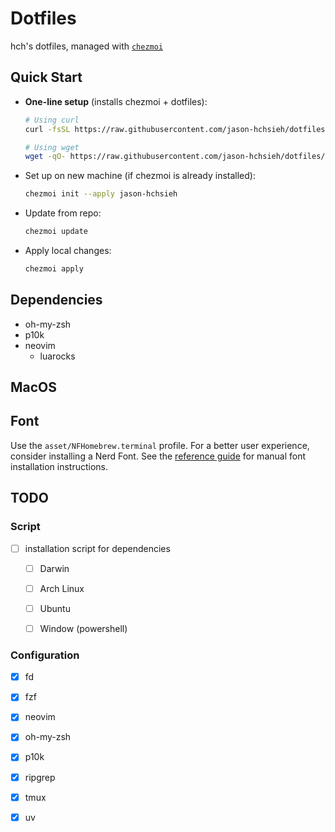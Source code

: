 # Dotfiles

hch's dotfiles, managed with [`chezmoi`](https://chezmoi.io)

## Quick Start

- **One-line setup** (installs chezmoi + dotfiles):

  ```sh
  # Using curl
  curl -fsSL https://raw.githubusercontent.com/jason-hchsieh/dotfiles/main/scripts/setup.sh | bash
  
  # Using wget
  wget -qO- https://raw.githubusercontent.com/jason-hchsieh/dotfiles/main/scripts/setup.sh | bash
  ```

- Set up on new machine (if chezmoi is already installed):

  ```sh
  chezmoi init --apply jason-hchsieh
  ```

- Update from repo:

  ```sh
  chezmoi update
  ```

- Apply local changes:

  ```sh
  chezmoi apply
  ```

## Dependencies

- oh-my-zsh
- p10k
- neovim
  - luarocks

## MacOS

## Font

Use the `asset/NFHomebrew.terminal` profile.
For a better user experience, consider installing a Nerd Font. See the [reference guide](https://github.com/romkatv/powerlevel10k?tab=readme-ov-file#manual-font-installation) for manual font installation instructions.

## TODO

### Script

- [ ] installation script for dependencies
  - [ ] Darwin
  - [ ] Arch Linux
  - [ ] Ubuntu
  - [ ] Window (powershell)


### Configuration

- [x] fd
- [x] fzf
- [x] neovim
- [x] oh-my-zsh
- [x] p10k
- [x] ripgrep
- [x] tmux
- [x] uv


